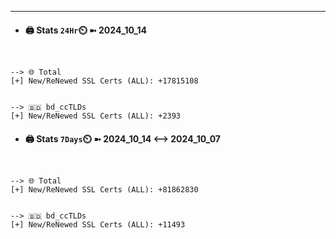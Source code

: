 

---
- #### 🖨️ **Stats** `24Hr`⏲️ ➼ 2024_10_14
```console


--> 🌐 Total
[+] New/ReNewed SSL Certs (ALL): +17815108


--> 🇧🇩 bd_ccTLDs
[+] New/ReNewed SSL Certs (ALL): +2393

```

- #### 🖨️ **Stats** `7Days`⏲️ ➼ 2024_10_14 <--> 2024_10_07
```console


--> 🌐 Total
[+] New/ReNewed SSL Certs (ALL): +81862830


--> 🇧🇩 bd_ccTLDs
[+] New/ReNewed SSL Certs (ALL): +11493

```

